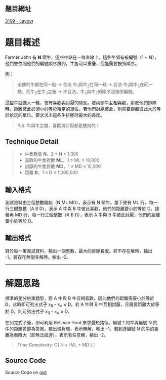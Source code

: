 <!--
[date]: 2012-02-26
[title]:		[POJ] 3169 - Layout
[name]:	poj-3169-layout
[tag]:		POJ, shortest path | 最短路徑, system of difference constraints | 差分約束系統
-->

題目網址
--------------
[3169 - Layout][1]

題目概述
======

Farmer John 有 **N** 頭牛，這些牛站在一條直線上。這些牛皆有被編號（1 ~ N），他們會依照他們的編號順序排列。牛隻可以重疊，但能需要按照順序。

例：

> 全部的牛都在同一點 -> 合法
> 牛<sub>1</sub>與牛<sub>2</sub>在同一點 -> 合法
> 牛<sub>1</sub>與牛<sub>3</sub>在同一點，而牛<sub>2</sub>在牛<sub>3</sub>之後 -> 不合法，牛<sub>2</sub>與牛<sub>3</sub>的順序沒按照編號。

這些牛就像人一樣，會有喜歡與討厭的情感。若兩頭牛互相喜歡，那麼他們排隊時，距離彼此必須小於等於給定的單位。若他們討厭彼此，則需要距離彼此大於等於給定的單位。要求求出這些牛排隊時最大的長度。

> P.S. 牛與牛之間，喜歡與討厭都是雙向的！

Technique Detail
----------------------

> - 牛隻數量 **N**，2 ≤ N ≤ 1,000
> - 喜歡的牛隻對數 **ML**，1 ≤ ML ≤ 10,000
> - 討厭的牛隻對數 **MD**，1 ≤ MD ≤ 10,000
> - 距離 **D**，1 ≤ D ≤ 1,000,000

輸入格式
----------


測試資料由三個整數開始（N ML MD），表示有 N 頭牛。接下來有 ML 行，每一行三個整數（A B D），表示 A 牛與 B 牛彼此喜歡，他們的距離要小於等於 D。接著再 MD 行，每一行三個整數（A B D），表示 A 牛與 B 牛彼此討厭，他們的距離要小於等於 D。

輸出格式
----------


對於每一筆測試資料，輸出一個整數，最大的排隊長度。若不存在解時，輸出 -1。若存在無限多解時，輸出 -2。

---

解題思路
========

標準的差分約束題型，若 A 牛與 B 牛互相喜歡，因此他們的距離需要小於等於 D，此時即可列出式子 x<sub>B</sub> - x<sub>A</sub> ≤ D。若 A 牛與 B 牛互相討厭，且需要距離大於等於 D，則可列出式子 x<sub>B</sub> - x<sub>A</sub> ≥ D。

在列完式子後，即可利用 Bellman-Ford 來求最短路徑。編號 1 的牛與編號 N 的牛的距離差即為答案。若出現負環，表示無解，輸出 -1。若到達編號 N 的牛的距離為無限大（即無法抵達），表示有任意解，輸出 -2。


> Time Complexity: O( N × (ML + MD ) )

Source Code
-----------------

<script src="https://gist.github.com/1950504.js?file=3169%20-%20Layout.cpp"></script>

Source Code on [gist][2]


[1]: http://poj.org/problem?id=3169 "Layout"
[2]: https://gist.github.com/1950504

